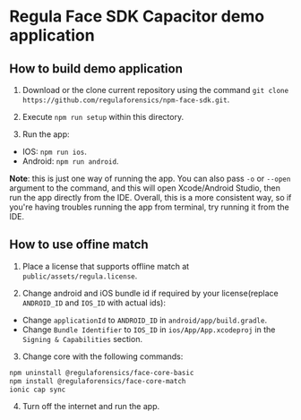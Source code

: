 # Regula Face SDK Capacitor demo application

## How to build demo application
1. Download or the clone current repository using the command `git clone https://github.com/regulaforensics/npm-face-sdk.git`.

2. Execute `npm run setup` within this directory.

3. Run the app: 
  * IOS: `npm run ios`.
  * Android: `npm run android`.

**Note**: this is just one way of running the app. You can also pass `-o` or `--open` argument to the command, and this will open Xcode/Android Studio, then run the app directly from the IDE. Overall, this is a more consistent way, so if you're having troubles running the app from terminal, try running it from the IDE.


## How to use offine match
1. Place a license that supports offline match at `public/assets/regula.license`.

2. Change android and iOS bundle id if required by your license(replace `ANDROID_ID` and `IOS_ID` with actual ids):
  * Change `applicationId` to `ANDROID_ID` in `android/app/build.gradle`.
  * Change `Bundle Identifier` to `IOS_ID` in `ios/App/App.xcodeproj` in the `Signing & Capabilities` section.

3. Change core with the following commands:
```bash
npm uninstall @regulaforensics/face-core-basic
npm install @regulaforensics/face-core-match
ionic cap sync
```

4. Turn off the internet and run the app.
